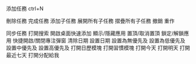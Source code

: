 添加任務
ctrl+N

刪除任務
完成任務
添加子任務
展開所有子任務
摺疊所有子任務
撤銷
重作

同步任務
打開搜索
開啟桌面快速添加
顯示/隱藏應用
置頂/取消置頂
鎖定/解鎖應用
快捷開啟/關閉專注彈窗
清除日期
設置日期
設置為無優先及
設置為低優先及
設置中優先及
設置高優先及
打開日歷模塊
打開習慣模塊
打開今天
打開明天
打開最近七天
打開分配給我

